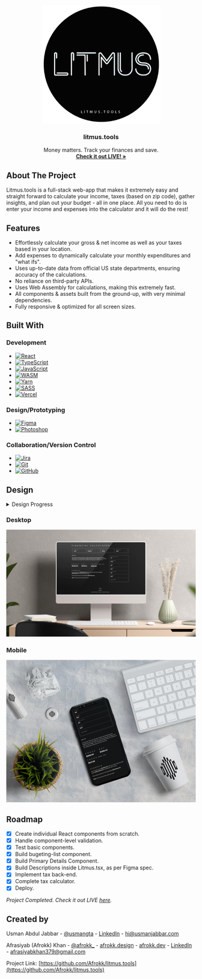 <br />
<div align="center">
  <a href="https://github.com/Afrokk/litmus.tools">
    <img src="images/clip2.png" alt="Logo" width="315" height="315">
  </a>

  <h3 align="center">litmus.tools</h3>

  <p align="center">
    Money matters. Track your finances and save. 
    <br />
    <a href="https://www.litmus.tools/"><strong>Check it out LIVE! »</strong></a>
    <br />
  </p>
</div>

## About The Project

Litmus.tools is a full-stack web-app that makes it extremely easy and straight forward to calculate your income, taxes (based on zip code), gather insights, and plan out your budget - all in one place. All you need to do is enter your income and expenses into the calculator and it will do the rest!

## Features
* Effortlessly calculate your gross & net income as well as your taxes based in your location.
* Add expenses to dynamically calculate your monthly expenditures and "what ifs". 
* Uses up-to-date data from official US state departments, ensuring accuracy of the calculations. 
* No reliance on third-party APIs. 
* Uses Web Assembly for calculations, making this extremely fast.
* All components & assets built from the ground-up, with very minimal dependencies. 
* Fully responsive & optimized for all screen sizes.

## Built With

### Development
* [![React][React.com]][React-url]
* [![TypeScript][TypeScript.com]][TypeScript-url]
* [![JavaScript][JavaScript.com]][JavaScript-url]
* [![WASM][WASM.com]][WASM-url]
* [![Yarn][Yarn.com]][Yarn-url]
* [![SASS][SASS.com]][SASS-url]
* [![Vercel][Vercel.com]][Vercel-url]

### Design/Prototyping
* [![Figma][Figma.com]][Figma-url]
* [![Photoshop][Photoshop.com]][Photoshop-url]

### Collaboration/Version Control
* [![Jira][Jira.com]][Jira-url]
* [![Git][Git.com]][Git-url]
* [![GitHub][GitHub.com]][GitHub-url]

## Design
<details>
  <summary>Design Progress</summary>
  <h4 align="center"> Initial Design Prototype</h4>
  <p align="center">
    <img src="images/FigmaPrototype1.jpg">
  </p>
  <h4 align="center"> Final (Live) Design </h4>
  <p align="center">
    <img src="images/FinalDesign.jpg">
  </p>
</details>

### Desktop
  <p align="center">
    <img src="images/litmus-desktop.jpg">
  </p>

### Mobile
  <p align="center">
    <img src="images/litmus-mobile.jpg">
  </p>

## Roadmap
- [x] Create individual React components from scratch.
- [x] Handle component-level validation.
- [x] Test basic components.
- [x] Build bugeting-list component.
- [x] Build Primary Details Component. 
- [x] Build Descriptions inside Litmus.tsx, as per Figma spec.
- [x] Implement tax back-end.
- [x] Complete tax calculator.
- [x] Deploy.

_Project Completed._ 
_Check it out LIVE [here](https://www.litmus.tools/)._

## Created by

Usman Abdul Jabbar - [@usmangta](https://www.instagram.com/usmangta/) - [LinkedIn](https://www.linkedin.com/in/usman-abdul-jabbar/) - hi@usmanjabbar.com

Afrasiyab (Afrokk) Khan - [@afrokk_](https://www.instagram.com/afrokk_/) - [afrokk.design](https://afrokk.design/) - [afrokk.dev](https://afrokk.dev/) - [LinkedIn](https://www.linkedin.com/in/afrasiyab-k/) - afrasiyabkhan379@gmail.com

Project Link: [https://github.com/Afrokk/litmus.tools](https://github.com/Afrokk/litmus.tools)

[product-screenshot]: images/clip.jpg
[React.com]: https://img.shields.io/badge/React-20232A?style=for-the-badge&logo=react&logoColor=61DAFB
[React-url]: https://reactjs.org/
[TypeScript.com]: https://img.shields.io/badge/TypeScript-007ACC?style=for-the-badge&logo=typescript&logoColor=white
[TypeScript-url]: https://www.typescriptlang.org/
[SASS.com]: https://img.shields.io/badge/Sass-CC6699?style=for-the-badge&logo=sass&logoColor=white
[SASS-url]: https://sass-lang.com/
[JavaScript.com]: https://img.shields.io/badge/JavaScript-323330?style=for-the-badge&logo=javascript&logoColor=F7DF1E
[JavaScript-url]: https://en.wikipedia.org/wiki/JSX_(JavaScript)
[Yarn.com]: https://img.shields.io/badge/Yarn-2C8EBB?style=for-the-badge&logo=yarn&logoColor=white
[Yarn-url]: https://yarnpkg.com/
[Figma.com]: https://img.shields.io/badge/Figma-F24E1E?style=for-the-badge&logo=figma&logoColor=white
[Figma-url]: https://www.figma.com/
[Photoshop.com]: https://img.shields.io/badge/Adobe%20Photoshop-31A8FF?style=for-the-badge&logo=Adobe%20Photoshop&logoColor=black
[Photoshop-url]: https://www.adobe.com/ca/products/photoshop.html
[Jira.com]: https://img.shields.io/badge/Jira-0052CC?style=for-the-badge&logo=Jira&logoColor=white
[Jira-url]: https://jira.com/
[Git.com]: https://img.shields.io/badge/GIT-E44C30?style=for-the-badge&logo=git&logoColor=white
[Git-url]: https://git-scm.com/
[GitHub.com]: https://img.shields.io/badge/GitHub-100000?style=for-the-badge&logo=github&logoColor=white
[GitHub-url]: https://github.com/
[Vercel.com]: https://img.shields.io/badge/vercel-%23000000.svg?style=for-the-badge&logo=vercel&logoColor=white
[Vercel-url]: https://Vercel.com/
[WASM.com]: https://img.shields.io/badge/WebAssembly-654FF0?style=for-the-badge&logo=WebAssembly&logoColor=white
[WASM-url]: https://webassembly.org/
